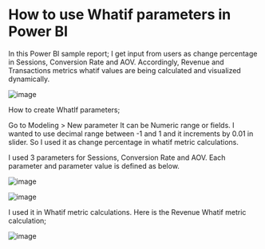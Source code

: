 # How to use Whatif parameters in Power BI 

In this Power BI sample report; I get input from users as change percentage in Sessions, Conversion Rate and AOV. Accordingly, Revenue and Transactions metrics whatif values are being calculated and visualized dynamically.

![image](https://github.com/burcuab/powerbi/assets/125803633/1a602ae2-ec9f-48ec-afe4-bb26706930c4)

How to create WhatIf parameters; 

Go to Modeling > New parameter
It can be Numeric range or fields. I wanted to use decimal range between -1 and 1 and it increments by 0.01 in slider. So I used it as change percentage in whatif metric calculations.

I used 3 parameters for Sessions, Conversion Rate and AOV. Each parameter and parameter value is defined as below.

![image](https://github.com/burcuab/powerbi/assets/125803633/60a21529-3ff2-405b-9594-e4385ac1c2f8)

![image](https://github.com/burcuab/powerbi/assets/125803633/1a283ba9-d8f1-40ef-9e2a-577065c71a44)

I used it in Whatif metric calculations. Here is the Revenue Whatif metric calculation;

![image](https://github.com/burcuab/powerbi/assets/125803633/8778ccf1-3097-48d5-b942-364ec0eddcda)

